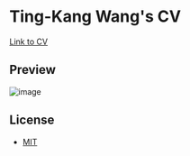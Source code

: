 # Ting-Kang Wang's CV
[Link to CV](https://blazerdrivers.github.io/tkwang-online-cv/)
## Preview
![image](https://user-images.githubusercontent.com/76772292/231405747-74ab879a-c708-4721-a054-00efecb5e6ec.png)

## License
- [MIT](./LICENSE)
